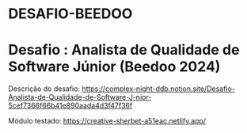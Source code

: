 # DESAFIO-BEEDOO
# Desafio : Analista de Qualidade de Software Júnior (Beedoo 2024)

Descrição do desafio:
https://complex-night-ddb.notion.site/Desafio-Analista-de-Qualidade-de-Software-J-nior-5cef7366f66b41e890aada4d3f47f36f

Módulo testado:
https://creative-sherbet-a51eac.netlify.app/
